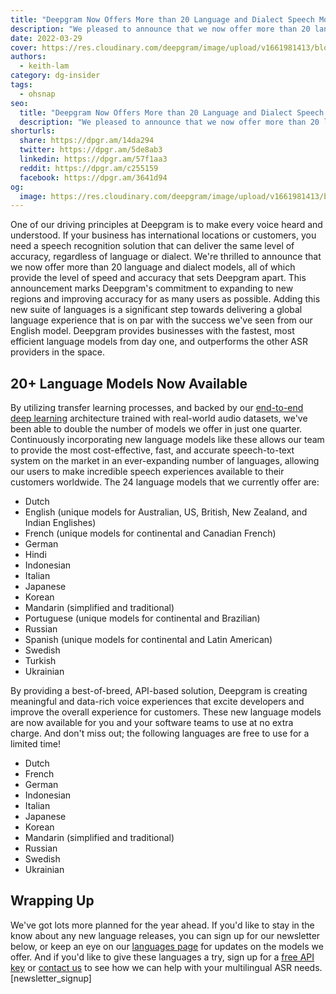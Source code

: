```yaml
---
title: "Deepgram Now Offers More than 20 Language and Dialect Speech Models "
description: "We pleased to announce that we now offer more than 20 languages and dialect speech models—read on to learn more about what we offer."
date: 2022-03-29
cover: https://res.cloudinary.com/deepgram/image/upload/v1661981413/blog/deepgram-language-speech-models/DG-offers-over-20-language-models-thumb-554x220%402x.png
authors:
  - keith-lam
category: dg-insider
tags:
  - ohsnap
seo:
  title: "Deepgram Now Offers More than 20 Language and Dialect Speech Models "
  description: "We pleased to announce that we now offer more than 20 languages and dialect speech models—read on to learn more about what we offer."
shorturls:
  share: https://dpgr.am/14da294
  twitter: https://dpgr.am/5de8ab3
  linkedin: https://dpgr.am/57f1aa3
  reddit: https://dpgr.am/c255159
  facebook: https://dpgr.am/3641d94
og:
  image: https://res.cloudinary.com/deepgram/image/upload/v1661981413/blog/deepgram-language-speech-models/DG-offers-over-20-language-models-thumb-554x220%402x.png
---
```


One of our driving principles at Deepgram is to make every voice heard and understood. If your business has international locations or customers, you need a speech recognition solution that can deliver the same level of accuracy, regardless of language or dialect. We're thrilled to announce that we now offer more than 20 language and dialect models, all of which provide the level of speed and accuracy that sets Deepgram apart.  This announcement marks Deepgram's commitment to expanding to new regions and improving accuracy for as many users as possible. Adding this new suite of languages is a significant step towards delivering a global language experience that is on par with the success we've seen from our English model. Deepgram provides businesses with the fastest, most efficient language models from day one, and outperforms the other ASR providers in the space.

## 20+ Language Models Now Available

By utilizing transfer learning processes, and backed by our [end-to-end deep learning](https://offers.deepgram.com/how-deepgram-works-whitepaper) architecture trained with real-world audio datasets, we've been able to double the number of models we offer in just one quarter. Continuously incorporating new language models like these allows our team to provide the most cost-effective, fast, and accurate speech-to-text system on the market in an ever-expanding number of languages, allowing our users to make incredible speech experiences available to their customers worldwide. The 24 language models that we currently offer are:

*   Dutch
*   English (unique models for Australian, US, British, New Zealand, and Indian Englishes)
*   French (unique models for continental and Canadian French)
*   German
*   Hindi
*   Indonesian
*   Italian
*   Japanese
*   Korean
*   Mandarin (simplified and traditional)
*   Portuguese (unique models for continental and Brazilian)
*   Russian
*   Spanish (unique models for continental and Latin American)
*   Swedish
*   Turkish
*   Ukrainian

By providing a best-of-breed, API-based solution, Deepgram is creating meaningful and data-rich voice experiences that excite developers and improve the overall experience for customers. These new language models are now available for you and your software teams to use at no extra charge. And don't miss out; the following languages are free to use for a limited time!

*   Dutch
*   French
*   German
*   Indonesian
*   Italian
*   Japanese
*   Korean
*   Mandarin (simplified and traditional)
*   Russian
*   Swedish
*   Ukrainian

## Wrapping Up

We've got lots more planned for the year ahead. If you'd like to stay in the know about any new language releases, you can sign up for our newsletter below, or keep an eye on our [languages page](https://deepgram.com/product/languages/) for updates on the models we offer. And if you'd like to give these languages a try, sign up for a [free API key](https://blog.deepgram.com/deep-learning-speech-recognition/) or [contact us](https://console.deepgram.com/) to see how we can help with your multilingual ASR needs. [newsletter_signup]
